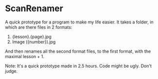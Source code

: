 ScanRenamer
===========

A quick prototype for a program to make my life easier.
It takes a folder, in which are there files in 2 formats:
1. {lesson}.{page}.jpg
2. Image ({number}).jpg

And then renames all the second format files,
to the first format, with the maximal lesson + 1.

Note: It's a quick prototype made in 2.5 hours.
Code might be ugly. Don't judge.
